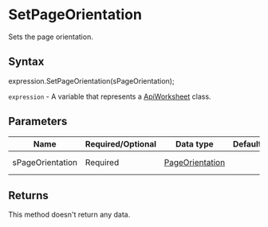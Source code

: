# SetPageOrientation

Sets the page orientation.

## Syntax

expression.SetPageOrientation(sPageOrientation);

`expression` - A variable that represents a [ApiWorksheet](../ApiWorksheet.md) class.

## Parameters

| **Name** | **Required/Optional** | **Data type** | **Default** | **Description** |
| ------------- | ------------- | ------------- | ------------- | ------------- |
| sPageOrientation | Required | [PageOrientation](../../Enumeration/PageOrientation.md) |  | The page orientation type.* @see office-js-api/Examples/Cell/ApiWorksheet/Methods/SetPageOrientation.js |

## Returns

This method doesn't return any data.